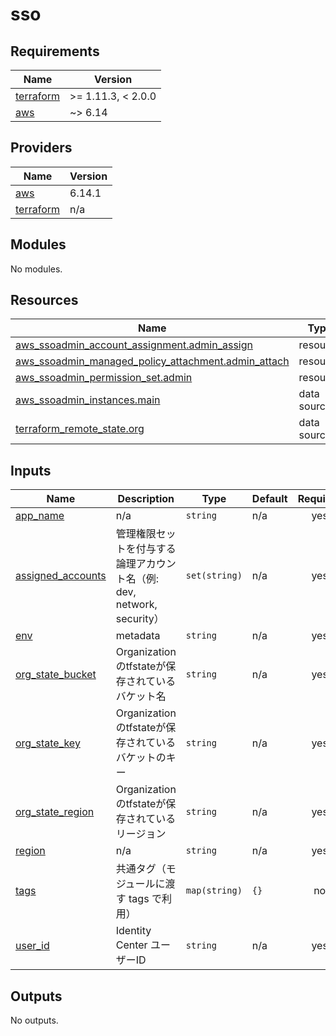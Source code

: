 # sso

<!-- BEGIN_TF_DOCS -->
## Requirements

| Name | Version |
|------|---------|
| <a name="requirement_terraform"></a> [terraform](#requirement\_terraform) | >= 1.11.3, < 2.0.0 |
| <a name="requirement_aws"></a> [aws](#requirement\_aws) | ~> 6.14 |

## Providers

| Name | Version |
|------|---------|
| <a name="provider_aws"></a> [aws](#provider\_aws) | 6.14.1 |
| <a name="provider_terraform"></a> [terraform](#provider\_terraform) | n/a |

## Modules

No modules.

## Resources

| Name | Type |
|------|------|
| [aws_ssoadmin_account_assignment.admin_assign](https://registry.terraform.io/providers/hashicorp/aws/latest/docs/resources/ssoadmin_account_assignment) | resource |
| [aws_ssoadmin_managed_policy_attachment.admin_attach](https://registry.terraform.io/providers/hashicorp/aws/latest/docs/resources/ssoadmin_managed_policy_attachment) | resource |
| [aws_ssoadmin_permission_set.admin](https://registry.terraform.io/providers/hashicorp/aws/latest/docs/resources/ssoadmin_permission_set) | resource |
| [aws_ssoadmin_instances.main](https://registry.terraform.io/providers/hashicorp/aws/latest/docs/data-sources/ssoadmin_instances) | data source |
| [terraform_remote_state.org](https://registry.terraform.io/providers/hashicorp/terraform/latest/docs/data-sources/remote_state) | data source |

## Inputs

| Name | Description | Type | Default | Required |
|------|-------------|------|---------|:--------:|
| <a name="input_app_name"></a> [app\_name](#input\_app\_name) | n/a | `string` | n/a | yes |
| <a name="input_assigned_accounts"></a> [assigned\_accounts](#input\_assigned\_accounts) | 管理権限セットを付与する論理アカウント名（例: dev, network, security） | `set(string)` | n/a | yes |
| <a name="input_env"></a> [env](#input\_env) | metadata | `string` | n/a | yes |
| <a name="input_org_state_bucket"></a> [org\_state\_bucket](#input\_org\_state\_bucket) | Organizationのtfstateが保存されているバケット名 | `string` | n/a | yes |
| <a name="input_org_state_key"></a> [org\_state\_key](#input\_org\_state\_key) | Organizationのtfstateが保存されているバケットのキー | `string` | n/a | yes |
| <a name="input_org_state_region"></a> [org\_state\_region](#input\_org\_state\_region) | Organizationのtfstateが保存されているリージョン | `string` | n/a | yes |
| <a name="input_region"></a> [region](#input\_region) | n/a | `string` | n/a | yes |
| <a name="input_tags"></a> [tags](#input\_tags) | 共通タグ（モジュールに渡す tags で利用） | `map(string)` | `{}` | no |
| <a name="input_user_id"></a> [user\_id](#input\_user\_id) | Identity Center ユーザーID | `string` | n/a | yes |

## Outputs

No outputs.
<!-- END_TF_DOCS -->

